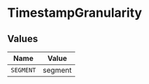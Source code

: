 # TimestampGranularity


## Values

| Name      | Value     |
| --------- | --------- |
| `SEGMENT` | segment   |